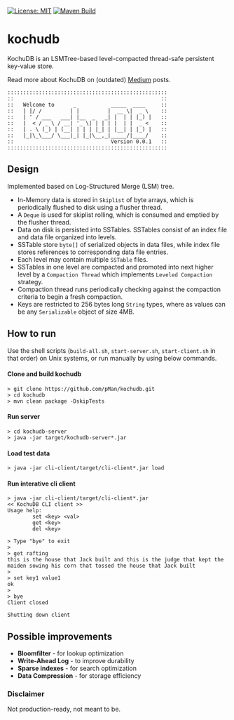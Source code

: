 [![License: MIT](https://img.shields.io/badge/License-MIT-yellow.svg)](https://opensource.org/licenses/MIT)
[![Maven Build](https://github.com/pMan/kochudb/actions/workflows/build.yml/badge.svg?branch=main)](https://github.com/pMan/kochudb/actions/workflows/build.yml)

# kochudb
KochuDB is an LSMTree-based level-compacted thread-safe persistent key-value store.

Read more about KochuDB on (outdated) [Medium](https://medium.com/@pracho/building-an-lsm-tree-based-data-store-in-java-part-1-d46adab464ab) posts.

```
:::::::::::::::::::::::::::::::::::::::::::::::::::
::                                               ::
::   Welcome to      _           _____  ____     ::
::   | |/ /         | |         |  __ \|  _ \    ::
::   | ' / ___   ___| |__  _   _| |  | | |_) |   ::
::   |  < / _ \ / __| '_ \| | | | |  | |  _ <    ::
::   | . \ (_) | (__| | | | |_| | |__| | |_) |   ::
::   |_|\_\___/ \___|_| |_|\__,_|_____/|____/    ::
::                               Version 0.0.1   ::
:::::::::::::::::::::::::::::::::::::::::::::::::::
```

## Design
Implemented based on Log-Structured Merge (LSM) tree.

- In-Memory data is stored in `Skiplist` of byte arrays, which is periodically flushed to disk using a flusher thread.
- A `Deque` is used for skiplist rolling, which is consumed and emptied by the flusher thread.
- Data on disk is persisted into SSTables. SSTables consist of an index file and data file organized into levels.
- SSTable store `byte[]` of serialized objects in data files, while index file stores references to corresponding data file entries.
- Each level may contain multiple `SSTable` files.
- SSTables in one level are compacted and promoted into next higher level by a `Compaction Thread` which implements `Leveled Compaction` strategy.
- Compaction thread runs periodically checking against the compaction criteria to begin a fresh compaction.
- Keys are restricted to 256 bytes long `String` types, where as values can be any `Serializable` object of size 4MB.

## How to run
Use the shell scripts (`build-all.sh`, `start-server.sh`, `start-client.sh` in that order) on Unix systems, or run manually by using below commands.
#### Clone and build kochudb
```
> git clone https://github.com/pMan/kochudb.git
> cd kochudb
> mvn clean package -DskipTests
```
#### Run server
```
> cd kochudb-server
> java -jar target/kochudb-server*.jar
```


#### Load test data
```
> java -jar cli-client/target/cli-client*.jar load
```

#### Run interative cli client
```
> java -jar cli-client/target/cli-client*.jar
<< KochuDB CLI client >>
Usage help:
        set <key> <val>
        get <key>
        del <key>

> Type "bye" to exit
>
> get rafting
this is the house that Jack built and this is the judge that kept the maiden sowing his corn that tossed the house that Jack built
>
> set key1 value1
ok
>
> bye
Client closed

Shutting down client
```
## Possible improvements
* __Bloomfilter__ - for lookup optimization
* __Write-Ahead Log__ - to improve durability
* __Sparse indexes__ - for search optimization
* __Data Compression__ - for storage efficiency

### Disclaimer
Not production-ready, not meant to be.
